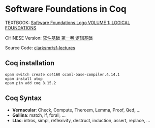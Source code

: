 # Software Foundations in Coq

TEXTBOOK: [Software Foundations Logo VOLUME 1: LOGICAL FOUNDATIONS](https://softwarefoundations.cis.upenn.edu/lf-current/toc.html)

CHINESE Version: [软件基础 第一卷 逻辑基础](https://coq-zh.github.io/SF-zh/lf-current/toc.html)

Source Code: [clarksmr/sf-lectures](https://github.com/clarksmr/sf-lectures)

## Coq installation

```
opam switch create cs4160 ocaml-base-compiler.4.14.1
opam install utop
opam pin add coq 8.15.2
```

## Coq Syntax

- **Vernacular**: Check, Compute, Theroem, Lemma, Proof, Qed, ...
- **Gallina**: match, if, forall, ...
- **Ltac**: intros, simpl, reflexivity, destruct, induction, assert, replace, ...
